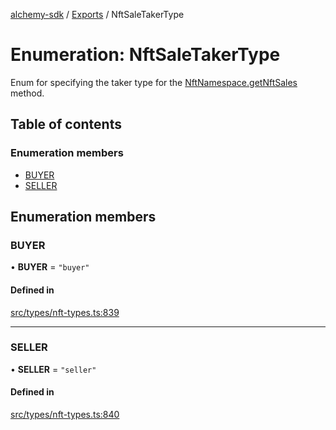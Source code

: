 [alchemy-sdk](../README.md) / [Exports](../modules.md) / NftSaleTakerType

# Enumeration: NftSaleTakerType

Enum for specifying the taker type for the [NftNamespace.getNftSales](../classes/NftNamespace.md#getnftsales)
method.

## Table of contents

### Enumeration members

- [BUYER](NftSaleTakerType.md#buyer)
- [SELLER](NftSaleTakerType.md#seller)

## Enumeration members

### BUYER

• **BUYER** = `"buyer"`

#### Defined in

[src/types/nft-types.ts:839](https://github.com/alchemyplatform/alchemy-sdk-js/blob/8f119ad1/src/types/nft-types.ts#L839)

___

### SELLER

• **SELLER** = `"seller"`

#### Defined in

[src/types/nft-types.ts:840](https://github.com/alchemyplatform/alchemy-sdk-js/blob/8f119ad1/src/types/nft-types.ts#L840)
